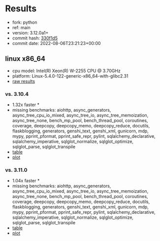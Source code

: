 # Results

- fork: python
- ref: main
- version: 3.12.0a1+
- commit hash: [330f1d5](https://github.com/python/cpython/commit/330f1d5)
- commit date: 2022-08-06T23:21:23+00:00

## linux x86_64

- cpu model: Intel(R) Xeon(R) W-2255 CPU @ 3.70GHz
- platform: Linux-5.4.0-122-generic-x86_64-with-glibc2.31
- [raw results](bm-20220806-linux-x86_64-python-main-3.12.0a1%2B-330f1d5.json)

### vs. 3.10.4

- 1.32x faster \*
- missing benchmarks: aiohttp, async_generators, async_tree_cpu_io_mixed, async_tree_io, async_tree_memoization, async_tree_none, bench_mp_pool, bench_thread_pool, coroutines, coverage, deepcopy, deepcopy_memo, deepcopy_reduce, docutils, flaskblogging, generators, genshi_text, genshi_xml, gunicorn, mdp, mypy, pprint_pformat, pprint_safe_repr, pylint, sqlalchemy_declarative, sqlalchemy_imperative, sqlglot_normalize, sqlglot_optimize, sqlglot_parse, sqlglot_transpile
- [table](bm-20220806-linux-x86_64-python-main-3.12.0a1%2B-330f1d5-vs-3.10.4.md)
- [plot](bm-20220806-linux-x86_64-python-main-3.12.0a1%2B-330f1d5-vs-3.10.4.png)

### vs. 3.11.0

- 1.04x faster \*
- missing benchmarks: aiohttp, async_generators, async_tree_cpu_io_mixed, async_tree_io, async_tree_memoization, async_tree_none, bench_mp_pool, bench_thread_pool, coroutines, coverage, deepcopy, deepcopy_memo, deepcopy_reduce, docutils, flaskblogging, generators, genshi_text, genshi_xml, gunicorn, mdp, mypy, pprint_pformat, pprint_safe_repr, pylint, sqlalchemy_declarative, sqlalchemy_imperative, sqlglot_normalize, sqlglot_optimize, sqlglot_parse, sqlglot_transpile
- [table](bm-20220806-linux-x86_64-python-main-3.12.0a1%2B-330f1d5-vs-3.11.0.md)
- [plot](bm-20220806-linux-x86_64-python-main-3.12.0a1%2B-330f1d5-vs-3.11.0.png)

